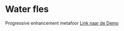 # Water fles
Progressive enhancement metafoor
[Link naar de Demo](https://k3a101.github.io/PE-Metafore/)
